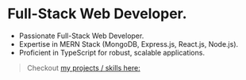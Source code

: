 # Full-Stack Web Developer.

- Passionate Full-Stack Web Developer.
- Expertise in MERN Stack (MongoDB, Express.js, React.js, Node.js).
- Proficient in TypeScript for robust, scalable applications.

> Checkout [my projects / skills here:](https://visconttig.com/)
